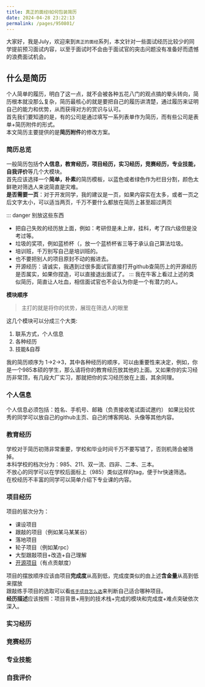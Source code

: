 ```yaml
---
title: 真正的面经Ⅰ如何包装简历
date: 2024-04-28 23:22:13
permalink: /pages/950801/
---
```


大家好，我是July，欢迎来到`真正的面经`系列，本文针对一些面试经历比较少的同学提前预习面试内容，以至于面试时不会由于面试官的突击问题没有准备好而遗憾的浪费面试机会。

## 什么是简历
个人简单的履历，明白了这一点，就不会被各种五花八门的观点搞的晕头转向，简历根本就没那么复杂，简历最核心的就是要把自己的履历讲清楚，通过履历来证明自己的能力和优势，从而获得对方的赏识与认可。  
首先我们要知道的是，有的公司是通过填写一系列表单作为简历，而有些公司是表单+简历附件的形式。  
本文简历主要提供的是**简历附件**的修改方案。  

### 简历总览
一般简历包括**个人信息，教育经历，项目经历，实习经历，竞赛经历，专业技能，自我评价**等几个大模块。  
首先应该选择一个**简单，朴素**的简历模板，以蓝色或者绿色作为栏目分割，颜色太鲜艳对筛选人来说简直是灾难。  
**是否需要一页**：对于开发同学，我的建议是一页，如果内容实在太多，或者一页之后文字太小，可以适当两页，千万不要什么都放在简历上甚至超过两页  

::: danger 别放这些东西
* 把自己失败的经历放上面，例如：考研但是未上岸，挂科，考了四六级但是没考过等。
* 垃圾的奖项，例如蓝桥杯（，放一个蓝桥杯省三等于承认自己算法垃圾。
* 培训班，千万别写自己是培训班的。
* 也不要把别人的项目原封不动的搬进去。
* 开源经历：请诚实，我遇到过很多面试官直接打开github查简历上的开源经历是否属实，如果你捏造，可以直接退出面试了。
:::
我在牛客上看过上述的类似简历，简直让人吐血，相信面试官也不会认为你是一个有潜力的人。  

**模块顺序**  
>主打的就是将你的优势，展现在筛选人的眼里  

这几个模块可以分成三个大类:
1. 联系方式，个人信息 
2. 各种经历
3. 技能&自荐

我的简历顺序为 1->2->3，其中各种经历的顺序，可以由重要性来决定，例如，你是一个985本硕的学生，那么请将你的教育经历放其他的上面。又如果你的实习经历非常顶，有几段大厂实习，那就把你的实习经历放在上面，其余同理。  


### 个人信息

个人信息必须包括：姓名、手机号、邮箱（负责接收笔试面试邀约）
如果比较优秀的同学可以放自己的github主页、自己的博客网站、头像等其他内容。

### 教育经历

学校对于简历初筛非常重要，学校和毕业时间千万不要写错了，否则机筛会被筛掉。  
本科学校的档次分为：985、211、双一流、四非、二本、三本。  
不放心的同学可以在学校后面标上（985）类似这样的tag，便于hr快速筛选。  
在校经历不丰富的同学可以简单介绍下专业课的内容。  

### 项目经历

项目的层次分为：
* 课设项目
* 跟敲的项目（例如某马某某谷）
* 落地项目
* 轮子项目（例如某rpc）
* 大型跟敲项目+改造+自己理解
* [开源项目](/pages/914d5c/)（有点贡献度）

项目的摆放顺序应该由项目**完成度**从高到低，完成度类似的由上述**含金量**从高到低来摆放  
跟敲练手项目的选取可以看[`练手项目怎么选`](/pages/6c697d/)来判断自己适合哪种项目。  
**经历描述**应该按照：项目背景+用到的技术栈+完成的模块和完成度+难点突破依次深入。  

### 实习经历

### 竞赛经历

### 专业技能

### 自我评价
